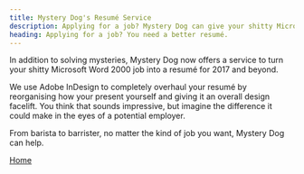 ```yaml
---
title: Mystery Dog's Resumé Service
description: Applying for a job? Mystery Dog can give your shitty Microsoft Word 2000 resumé the facelift it needs.
heading: Applying for a job? You need a better resumé.
---
```


<p>In addition to solving mysteries, Mystery Dog now offers a service to turn your shitty Microsoft Word 2000 job into a resumé for 2017 and beyond.</p>
<p>We use Adobe InDesign to completely overhaul your resumé by reorganising how your present yourself and giving it an overall design facelift. You think that sounds impressive, but imagine the difference it could make in the eyes of a potential employer.</p>
<p>From barista to barrister, no matter the kind of job you want, Mystery Dog can help.</p>

<p><a href="/index">Home</a></p>
